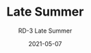 ---
image_primary: "img/RD_Late+Summer_Art.jpg"
image_secondary: "img/RD_LateSummer_Interior.jpg"
subtitle: "RD-3 Late Summer"
tags: 
  - "Wall Coverings"
title: "Late Summer"
href: "https://www.areaenvironments.com/order/rd-3-late-summer"
designer: "Rachel Dein"
category: "Wall Coverings"
manufacturer: "Area Environments"
slug: "/manufacturers/area-environments/wall-coverings/rachel-dein-late-summer"
date: "2021-05-07"
---